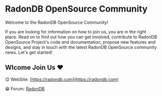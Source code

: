 # RadonDB OpenSource Community

Welcome to the RadonDB OpenSource Community!

If you are looking for information on how to join us, you are in the right place. Read on to find out how you can get involved, contribute to RadonDB OpenSource Project's code and documentation, propose new features and designs, and stay in touch with the latest RadonDB OpenSource community news. Let's get started!

## Wlcome Join Us ❤️

😊 WebSite: [https://radondb.com](https://radondb.com)

😁 Forum: [RadonDB](https://kubesphere.com.cn/forum/t/RadonDB) 

